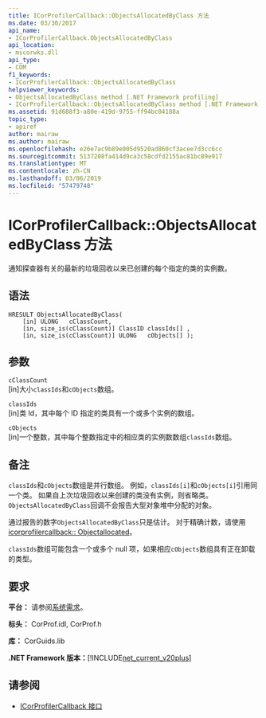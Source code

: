 ```yaml
---
title: ICorProfilerCallback::ObjectsAllocatedByClass 方法
ms.date: 03/30/2017
api_name:
- ICorProfilerCallback.ObjectsAllocatedByClass
api_location:
- mscorwks.dll
api_type:
- COM
f1_keywords:
- ICorProfilerCallback::ObjectsAllocatedByClass
helpviewer_keywords:
- ObjectsAllocatedByClass method [.NET Framework profiling]
- ICorProfilerCallback::ObjectsAllocatedByClass method [.NET Framework profiling]
ms.assetid: 91d688f3-a80e-419d-9755-ff94bc04188a
topic_type:
- apiref
author: mairaw
ms.author: mairaw
ms.openlocfilehash: e26e7ac9b89e005d9520ad860cf3acee7d3cc6cc
ms.sourcegitcommit: 5137208fa414d9ca3c58cdfd2155ac81bc89e917
ms.translationtype: MT
ms.contentlocale: zh-CN
ms.lasthandoff: 03/06/2019
ms.locfileid: "57479748"
---
```

# <a name="icorprofilercallbackobjectsallocatedbyclass-method"></a>ICorProfilerCallback::ObjectsAllocatedByClass 方法
通知探查器有关的最新的垃圾回收以来已创建的每个指定的类的实例数。  
  
## <a name="syntax"></a>语法  
  
```  
HRESULT ObjectsAllocatedByClass(  
    [in] ULONG   cClassCount,  
    [in, size_is(cClassCount)] ClassID classIds[] ,  
    [in, size_is(cClassCount)] ULONG   cObjects[] );  
```  
  
## <a name="parameters"></a>参数  
 `cClassCount`  
 [in]大小`classIds`和`cObjects`数组。  
  
 `classIds`  
 [in]类 Id，其中每个 ID 指定的类具有一个或多个实例的数组。  
  
 `cObjects`  
 [in]一个整数，其中每个整数指定中的相应类的实例数数组`classIds`数组。  
  
## <a name="remarks"></a>备注  
 `classIds`和`cObjects`数组是并行数组。 例如，`classIds[i]`和`cObjects[i]`引用同一个类。 如果自上次垃圾回收以来创建的类没有实例，则省略类。 `ObjectsAllocatedByClass`回调不会报告大型对象堆中分配的对象。  
  
 通过报告的数字`ObjectsAllocatedByClass`只是估计。 对于精确计数，请使用[icorprofilercallback:: Objectallocated](../../../../docs/framework/unmanaged-api/profiling/icorprofilercallback-objectallocated-method.md)。  
  
 `classIds`数组可能包含一个或多个 null 项，如果相应`cObjects`数组具有正在卸载的类型。  
  
## <a name="requirements"></a>要求  
 **平台：** 请参阅[系统需求](../../../../docs/framework/get-started/system-requirements.md)。  
  
 **标头：** CorProf.idl, CorProf.h  
  
 **库：** CorGuids.lib  
  
 **.NET Framework 版本：**[!INCLUDE[net_current_v20plus](../../../../includes/net-current-v20plus-md.md)]  
  
## <a name="see-also"></a>请参阅
- [ICorProfilerCallback 接口](../../../../docs/framework/unmanaged-api/profiling/icorprofilercallback-interface.md)

